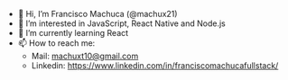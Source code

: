 - 👋 Hi, I’m Francisco Machuca (@machux21)
- 👀 I’m interested in JavaScript, React Native and Node.js
- 🌱 I’m currently learning React
- 📫 How to reach me:
  - Mail: machuxt10@gmail.com
  - Linkedin: https://www.linkedin.com/in/franciscomachucafullstack/

<!---
machux21/machux21 is a ✨ special ✨ repository because its `README.md` (this file) appears on your GitHub profile.
You can click the Preview link to take a look at your changes.
--->
